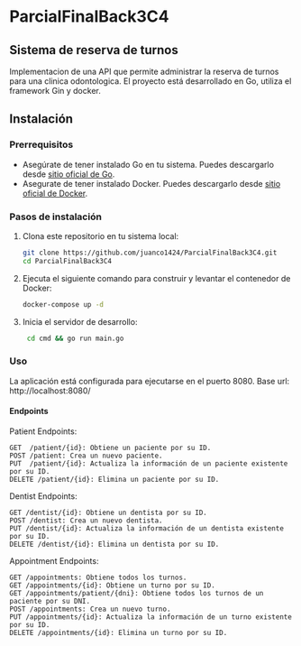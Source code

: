 # ParcialFinalBack3C4

## Sistema de reserva de turnos
Implementacion de una API que permite administrar la reserva de turnos para una clinica odontologica. El proyecto está desarrollado en Go, utiliza el framework Gin y docker.

## Instalación

### Prerrequisitos

- Asegúrate de tener instalado Go en tu sistema. Puedes descargarlo desde [sitio oficial de Go](https://golang.org/dl/).
- Asegurate de tener instalado Docker. Puedes descargarlo desde [sitio oficial de Docker](https://docs.docker.com/get-docker/).

### Pasos de instalación

1. Clona este repositorio en tu sistema local:

   ```bash
   git clone https://github.com/juanco1424/ParcialFinalBack3C4.git
   cd ParcialFinalBack3C4

2.  Ejecuta el siguiente comando para construir y levantar el contenedor de Docker:
    ```bash
    docker-compose up -d

3. Inicia el servidor de desarrollo:
   ```bash
    cd cmd && go run main.go

### Uso
La aplicación está configurada para ejecutarse en el puerto 8080. Base url: http://localhost:8080/

#### Endpoints
Patient Endpoints:

    GET  /patient/{id}: Obtiene un paciente por su ID.
    POST /patient: Crea un nuevo paciente.
    PUT  /patient/{id}: Actualiza la información de un paciente existente por su ID.
    DELETE /patient/{id}: Elimina un paciente por su ID.

Dentist Endpoints:

    GET /dentist/{id}: Obtiene un dentista por su ID.
    POST /dentist: Crea un nuevo dentista.
    PUT /dentist/{id}: Actualiza la información de un dentista existente por su ID.
    DELETE /dentist/{id}: Elimina un dentista por su ID.

Appointment Endpoints:

    GET /appointments: Obtiene todos los turnos.
    GET /appointments/{id}: Obtiene un turno por su ID.
    GET /appointments/patient/{dni}: Obtiene todos los turnos de un paciente por su DNI.
    POST /appointments: Crea un nuevo turno.
    PUT /appointments/{id}: Actualiza la información de un turno existente por su ID.
    DELETE /appointments/{id}: Elimina un turno por su ID.
